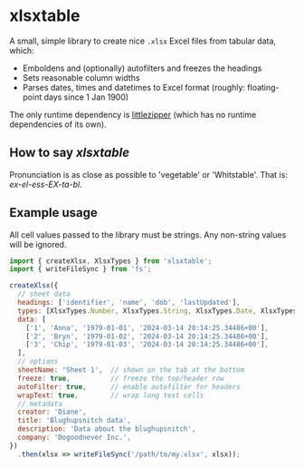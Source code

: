 # xlsxtable

A small, simple library to create nice `.xlsx` Excel files from tabular data, which:

* Emboldens and (optionally) autofilters and freezes the headings
* Sets reasonable column widths
* Parses dates, times and datetimes to Excel format (roughly: floating-point days since 1 Jan 1900)

The only runtime dependency is [littlezipper](https://github.com/jawj/littlezipper) (which has no runtime dependencies of its own).

## How to say _xlsxtable_

Pronunciation is as close as possible to 'vegetable' or 'Whitstable'. That is: _ex-el-ess-EX-ta-bl_.

## Example usage

All cell values passed to the library must be strings. Any non-string values will be ignored.

```javascript
import { createXlsx, XlsxTypes } from 'xlsxtable';
import { writeFileSync } from 'fs';

createXlsx({
  // sheet data
  headings: ['identifier', 'name', 'dob', 'lastUpdated'],
  types: [XlsxTypes.Number, XlsxTypes.String, XlsxTypes.Date, XlsxTypes.DateTime],
  data: [
    ['1', 'Anna', '1979-01-01', '2024-03-14 20:14:25.34486+00'],
    ['2', 'Bryn', '1979-01-02', '2024-03-14 20:14:25.34486+00'],
    ['3', 'Chip', '1979-01-03', '2024-03-14 20:14:25.34486+00'],
  ],
  // options
  sheetName: 'Sheet 1',  // shown on the tab at the bottom
  freeze: true,          // freeze the top/header row
  autoFilter: true,      // enable autofilter for headers
  wrapText: true,        // wrap long text cells
  // metadata
  creator: 'Diane', 
  title: 'Blughupsnitch data',
  description: 'Data about the blughupsnitch',
  company: 'Dogoodnever Inc.',
})
  .then(xlsx => writeFileSync('/path/to/my.xlsx', xlsx));
```
